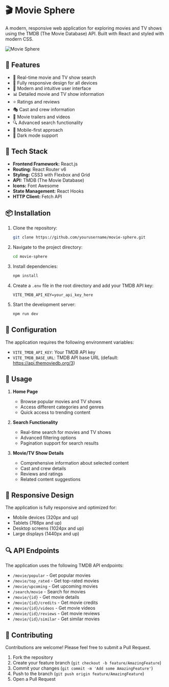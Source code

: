 # 🎬 Movie Sphere

A modern, responsive web application for exploring movies and TV shows using the TMDB (The Movie Database) API. Built with React and styled with modern CSS.

![Movie Sphere](https://via.placeholder.com/800x400?text=Movie+Sphere+Screenshot)

## 🌟 Features

- 🎯 Real-time movie and TV show search
- 📱 Fully responsive design for all devices
- 🎨 Modern and intuitive user interface
- 📊 Detailed movie and TV show information
- ⭐ Ratings and reviews
- 🎭 Cast and crew information
- 🎥 Movie trailers and videos
- 🔍 Advanced search functionality
- 📱 Mobile-first approach
- 🌙 Dark mode support

## 🚀 Tech Stack

- **Frontend Framework:** React.js
- **Routing:** React Router v6
- **Styling:** CSS3 with Flexbox and Grid
- **API:** TMDB (The Movie Database)
- **Icons:** Font Awesome
- **State Management:** React Hooks
- **HTTP Client:** Fetch API

## 📦 Installation

1. Clone the repository:
   ```bash
   git clone https://github.com/yourusername/movie-sphere.git
   ```

2. Navigate to the project directory:
   ```bash
   cd movie-sphere
   ```

3. Install dependencies:
   ```bash
   npm install
   ```

4. Create a `.env` file in the root directory and add your TMDB API key:
   ```
   VITE_TMDB_API_KEY=your_api_key_here
   ```

5. Start the development server:
   ```bash
   npm run dev
   ```

## 🔧 Configuration

The application requires the following environment variables:

- `VITE_TMDB_API_KEY`: Your TMDB API key
- `VITE_TMDB_BASE_URL`: TMDB API base URL (default: https://api.themoviedb.org/3)

## 🎯 Usage

1. **Home Page**
   - Browse popular movies and TV shows
   - Access different categories and genres
   - Quick access to trending content

2. **Search Functionality**
   - Real-time search for movies and TV shows
   - Advanced filtering options
   - Pagination support for search results

3. **Movie/TV Show Details**
   - Comprehensive information about selected content
   - Cast and crew details
   - Reviews and ratings
   - Related content suggestions

## 📱 Responsive Design

The application is fully responsive and optimized for:
- Mobile devices (320px and up)
- Tablets (768px and up)
- Desktop screens (1024px and up)
- Large displays (1440px and up)

## 🔍 API Endpoints

The application uses the following TMDB API endpoints:

- `/movie/popular` - Get popular movies
- `/movie/top_rated` - Get top-rated movies
- `/movie/upcoming` - Get upcoming movies
- `/search/movie` - Search for movies
- `/movie/{id}` - Get movie details
- `/movie/{id}/credits` - Get movie credits
- `/movie/{id}/videos` - Get movie videos
- `/movie/{id}/reviews` - Get movie reviews
- `/movie/{id}/similar` - Get similar movies

## 🤝 Contributing

Contributions are welcome! Please feel free to submit a Pull Request.

1. Fork the repository
2. Create your feature branch (`git checkout -b feature/AmazingFeature`)
3. Commit your changes (`git commit -m 'Add some AmazingFeature'`)
4. Push to the branch (`git push origin feature/AmazingFeature`)
5. Open a Pull Request




